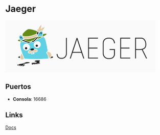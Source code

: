 
# Jaeger

![alt text](img/jaeger.png)

## Puertos

* **Consola**: 16686

## Links

[Docs](https://www.jaegertracing.io/docs/2.3/getting-started/)

